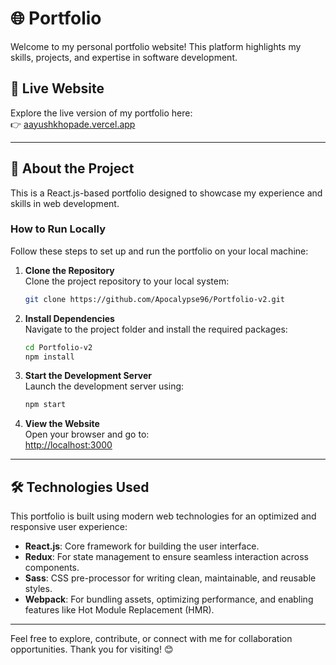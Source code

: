 # 🌐 **Portfolio**

Welcome to my personal portfolio website! This platform highlights my skills, projects, and expertise in software development.

## 🔗 **Live Website**
Explore the live version of my portfolio here:  
👉 [aayushkhopade.vercel.app](https://aayushkhopade.vercel.app/)  

---

## 🚀 **About the Project**

This is a React.js-based portfolio designed to showcase my experience and skills in web development.  

### **How to Run Locally**

Follow these steps to set up and run the portfolio on your local machine:  

1. **Clone the Repository**  
   Clone the project repository to your local system:  
   ```bash
   git clone https://github.com/Apocalypse96/Portfolio-v2.git
   ```

2. **Install Dependencies**  
   Navigate to the project folder and install the required packages:  
   ```bash
   cd Portfolio-v2
   npm install
   ```

3. **Start the Development Server**  
   Launch the development server using:  
   ```bash
   npm start
   ```

4. **View the Website**  
   Open your browser and go to:  
   [http://localhost:3000](http://localhost:3000)  

---

## 🛠️ **Technologies Used**

This portfolio is built using modern web technologies for an optimized and responsive user experience:  

- **React.js**: Core framework for building the user interface.  
- **Redux**: For state management to ensure seamless interaction across components.  
- **Sass**: CSS pre-processor for writing clean, maintainable, and reusable styles.  
- **Webpack**: For bundling assets, optimizing performance, and enabling features like Hot Module Replacement (HMR).  

---

Feel free to explore, contribute, or connect with me for collaboration opportunities. Thank you for visiting! 😊  


